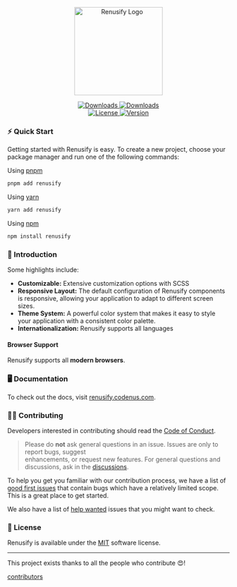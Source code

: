 <p align="center">  
  <a href="https://renusify.codenus.com" target="_blank">  
    <img alt="Renusify Logo" width="200" src="https://renusify.codenus.com/logo.jpg">  
  </a>  
</p>  

<p align="center">  
  <a href="https://www.npmjs.com/package/renusify">  
    <img src="https://img.shields.io/npm/dt/renusify.svg" alt="Downloads">  
  </a>  
  <a href="https://www.npmjs.com/package/renusify">  
    <img src="https://img.shields.io/npm/dm/renusify.svg" alt="Downloads">  
  </a>  
  <br>  
  <a href="https://github.com/kak-smko/renusify/blob/master/LICENSE.md">  
    <img src="https://img.shields.io/npm/l/renusify.svg" alt="License">  
  </a>  
  <a href="https://www.npmjs.com/package/renusify">  
    <img src="https://img.shields.io/npm/v/renusify.svg" alt="Version">  
  </a>  
</p>  

### ⚡ Quick Start

Getting started with Renusify is easy. To create a new project, choose your package manager and run one of the following
commands:

Using [pnpm](https://pnpm.io/)

```bash  
pnpm add renusify
```  

Using [yarn](https://yarnpkg.com/)

```bash  
yarn add renusify
```  

Using [npm](https://npmjs.com/)

```bash  
npm install renusify
```  

### 🚀 Introduction

Some highlights include:

- **Customizable:** Extensive customization options with SCSS
- **Responsive Layout:** The default configuration of Renusify components is responsive, allowing your application to
  adapt to different screen sizes.
- **Theme System:** A powerful color system that makes it easy to style your application with a consistent color
  palette.
- **Internationalization:**  Renusify supports all languages

#### Browser Support

Renusify supports all **modern browsers**.

### 🖥️ Documentation

To check out the docs, visit [renusify.codenus.com](https://renusify.codenus.com).

### 💁‍♂️ Contributing

Developers interested in contributing should read the [Code of Conduct](./CODE_OF_CONDUCT.md).

> Please do **not** ask general questions in an issue. Issues are only to report bugs, suggest  
> enhancements, or request new features. For general questions and discussions, ask in
> the [discussions](https://github.com/kak-smko/renusify/discussions).

To help you get you familiar with our contribution process, we have a list
of [good first issues](https://github.com/kak-smko/renusify/labels/good%20first%20issue) that contain bugs which have a
relatively limited scope. This is a great place to get started.

We also have a list of [help wanted](https://github.com/kak-smko/renusify/labels/help%20wanted) issues that you might
want to check.

### 📑 License

Renusify is available under the [MIT](http://opensource.org/licenses/MIT) software license.

  
----  

This project exists thanks to all the people who contribute 😍!

<a href="https://github.com/kak-smko/renusify/graphs/contributors" target="_blank">contributors</a>